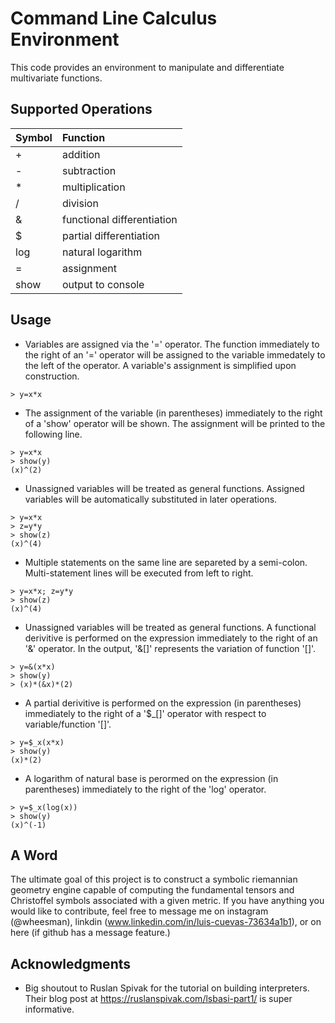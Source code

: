 # Command Line Calculus Environment

This code provides an environment to manipulate and differentiate multivariate functions.

## Supported Operations 
|Symbol  |Function                      |
|:-----  |:-------------------------    |
| +      | addition                     |
| -      | subtraction                  |
| *      | multiplication               |
| /      | division                     |
| &      | functional differentiation   |
| $      | partial differentiation      |
| log    | natural logarithm            |
| =      | assignment                   |
| show   | output to console            |

<!-- USAGE EXAMPLES -->
## Usage
* Variables are assigned via the '=' operator. The function immediately to the right of an '=' operator
  will be assigned to the variable immedately to the left of the operator. A variable's assignment is simplified upon          construction.
```
> y=x*x
```
* The assignment of the variable (in parentheses) immediately to the right of a 'show' operator will be shown. The assignment will be printed to the following line.
```
> y=x*x
> show(y)
(x)^(2)
```
*  Unassigned variables will be treated as general functions. Assigned variables will be automatically substituted in later operations.
```
> y=x*x
> z=y*y
> show(z)
(x)^(4)
```
* Multiple statements on the same line are separeted by a semi-colon. Multi-statement lines will be executed from left to right.
```
> y=x*x; z=y*y
> show(z)
(x)^(4)
```
* Unassigned variables will be treated as general functions. A functional derivitive is performed on the expression immediately to the right of an '&' operator. In the output, '&[]' represents the variation of function '[]'.
```
> y=&(x*x)
> show(y)
> (x)*(&x)*(2)
```
* A partial derivitive is performed on the expression (in parentheses) immediately to the right of a '$_[]' operator with respect to variable/function '[]'.
```
> y=$_x(x*x)
> show(y)
(x)*(2)
```
* A logarithm of natural base is perormed on the expression (in parentheses) immediately to the right of the 'log' operator.
```
> y=$_x(log(x))
> show(y)
(x)^(-1)
```

## A Word
The ultimate goal of this project is to construct a symbolic riemannian geometry engine capable of computing the fundamental tensors and Christoffel symbols associated with a given metric. If you
have anything you would like to contribute, feel free to message me on instagram (@wheesman), linkdin (www.linkedin.com/in/luis-cuevas-73634a1b1), or on here (if github has a message feature.)


<!-- ACKNOWLEDGMENTS -->
## Acknowledgments

* Big shoutout to Ruslan Spivak for the tutorial on building interpreters. Their blog post at https://ruslanspivak.com/lsbasi-part1/ is super informative.
